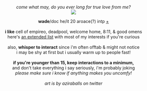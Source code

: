 <p align="center">
  <i>come what may, do you ever long for true love from me?</i><br>
<img src="https://cdn.discordapp.com/attachments/431499091269124117/1139912072747028561/awwwwww.png">
</p>

<p align="center">
  <b>wade</b>/doc he/it 20 aroace(?) intp <a href="https://en.pronouns.page/@wadewilson">+</a><br><br>
<b>i like</b>
cell of empireo, deadpool, welcome home, 8:11, & good omens
<br>here's <a href="https://rentry.co/-spiderman">an extended list</a> with most of my interests if you're curious
<br><br>also, <b>whisper to interact</b> since i'm often offtab & might not notice
<br>i may be shy at first but i usually warm up to people fast!
<br><br><b>if you're younger than 15, keep interactions to a minimum,</b>
<br>and don't take everything i say seriously, i'm probably joking
<br><i>please make sure i know if anything makes you uncomfy!</i>
<br><br><i>art is by aziraballs on twitter</i>
</p>
